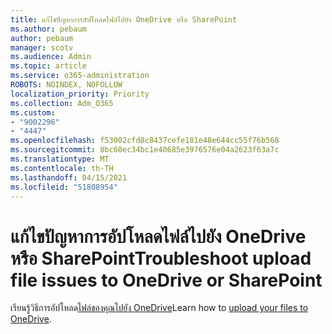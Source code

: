 ```yaml
---
title: แก้ไขปัญหาการอัปโหลดไฟล์ไปยัง OneDrive หรือ SharePoint
ms.author: pebaum
author: pebaum
manager: scotv
ms.audience: Admin
ms.topic: article
ms.service: o365-administration
ROBOTS: NOINDEX, NOFOLLOW
localization_priority: Priority
ms.collection: Adm_O365
ms.custom:
- "9002296"
- "4447"
ms.openlocfilehash: f53002cfd8c8437cefe181e48e644cc55f76b568
ms.sourcegitcommit: 8bc60ec34bc1e40685e3976576e04a2623f63a7c
ms.translationtype: MT
ms.contentlocale: th-TH
ms.lasthandoff: 04/15/2021
ms.locfileid: "51808954"
---
```

# <a name="troubleshoot-upload-file-issues-to-onedrive-or-sharepoint"></a><span data-ttu-id="128aa-102">แก้ไขปัญหาการอัปโหลดไฟล์ไปยัง OneDrive หรือ SharePoint</span><span class="sxs-lookup"><span data-stu-id="128aa-102">Troubleshoot upload file issues to OneDrive or SharePoint</span></span>

<span data-ttu-id="128aa-103">เรียนรู้วิธีการอัปโหลด[ไฟล์ของคุณไปยัง OneDrive](https://support.office.com/article/upload-and-save-files-and-folders-to-onedrive-a5710114-6aeb-4bf5-a336-dffa7cc0b77a)</span><span class="sxs-lookup"><span data-stu-id="128aa-103">Learn how to [upload your files to OneDrive](https://support.office.com/article/upload-and-save-files-and-folders-to-onedrive-a5710114-6aeb-4bf5-a336-dffa7cc0b77a).</span></span> 
